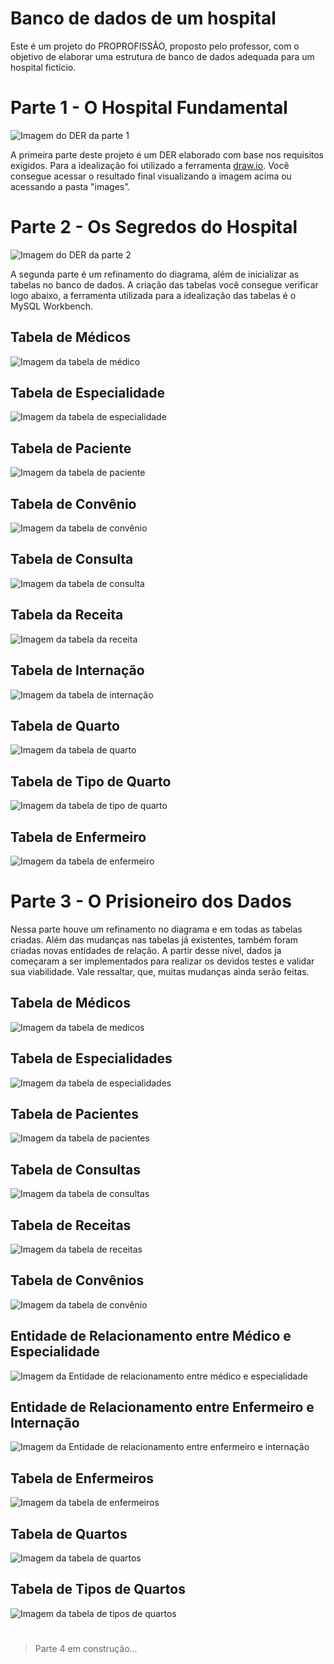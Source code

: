# Banco de dados de um hospital

Este é um projeto do PROPROFISSÃO, proposto pelo professor, com o objetivo de elaborar uma estrutura de banco de dados adequada para um hospital fictício.

# Parte 1 - O Hospital Fundamental
<div> <img src="/images/Parte1/parte1.png" alt="Imagem do DER da parte 1">
</div>

A primeira parte deste projeto é um DER elaborado com base nos requisitos exigidos. Para a idealização foi utilizado a ferramenta <span><a href="https://app.diagrams.net/">draw.io</a></span>. Você consegue acessar o resultado final visualizando a imagem acima ou acessando a pasta "images".

# Parte 2 - Os Segredos do Hospital
<div> <img src="/images/Parte2/parte2.png" alt="Imagem do DER da parte 2"> </div>

A segunda parte é um refinamento do diagrama, além de inicializar as tabelas no banco de dados. A criação das tabelas você consegue verificar logo abaixo, a ferramenta utilizada para a idealização das tabelas é o MySQL Workbench.

## Tabela de Médicos
<div> <img src="/images/Parte2/medico.png" alt="Imagem da tabela de médico"> </div>

## Tabela de Especialidade
<div> <img src="/images/Parte2/especialidade.png" alt="Imagem da tabela de especialidade"> </div>

## Tabela de Paciente
<div> <img src="/images/Parte2/paciente.png" alt="Imagem da tabela de paciente"> </div>

## Tabela de Convênio
<div> <img src="/images/Parte2/convenio.png" alt="Imagem da tabela de convênio"> </div>

## Tabela de Consulta
<div> <img src="/images/Parte2/consulta.png" alt="Imagem da tabela de consulta"> </div>

## Tabela da Receita
<div> <img src="/images/Parte2/receita.png" alt="Imagem da tabela da receita"> </div>

## Tabela de Internação
<div> <img src="/images/Parte2/internacao.png" alt="Imagem da tabela de internação"> </div>

## Tabela de Quarto
<div> <img src="/images/Parte2/quarto.png" alt="Imagem da tabela de quarto"> </div>

## Tabela de Tipo de Quarto
<div> <img src="/images/Parte2/tipoQuarto.png" alt="Imagem da tabela de tipo de quarto"> </div>

## Tabela de Enfermeiro
<div> <img src="/images/Parte2/enfermeiro.png" alt="Imagem da tabela de enfermeiro"> </div>

# Parte 3 - O Prisioneiro dos Dados

Nessa parte houve um refinamento no diagrama e em todas as tabelas criadas. Além das mudanças nas tabelas já existentes, também foram criadas novas entidades de relação. A partir desse nível, dados ja começaram a ser implementados para realizar os devidos testes e validar sua viabilidade. Vale ressaltar, que, muitas mudanças ainda serão feitas.

## Tabela de Médicos
<div> <img src="/images/Parte3/tabelaMedicos.png" alt="Imagem da tabela de medicos"> </div>

## Tabela de Especialidades
<div> <img src="/images/Parte3/tabelaEspecialidades.png" alt="Imagem da tabela de especialidades"> </div>

## Tabela de Pacientes
<div> <img src="/images/Parte3/tabelaPacientes.png" alt="Imagem da tabela de pacientes"> </div>

## Tabela de Consultas
<div> <img src="/images/Parte3/tabelaConsultas.png" alt="Imagem da tabela de consultas"> </div>

## Tabela de Receitas
<div> <img src="/images/Parte3/tabelaReceitas.png" alt="Imagem da tabela de receitas"> </div>

## Tabela de Convênios
<div> <img src="/images/Parte3/tabelaConvenio.png" alt="Imagem da tabela de convênio"> </div>

## Entidade de Relacionamento entre Médico e Especialidade
<div> <img src="/images/Parte3/relacionamentoMedicoEspecialidade.png" alt="Imagem da Entidade de relacionamento entre médico e especialidade"> </div>

## Entidade de Relacionamento entre Enfermeiro e Internação
<div> <img src="/images/Parte3/relacionamentoEnfermeiroInternacao.png" alt="Imagem da Entidade de relacionamento entre enfermeiro e internação"> </div>

## Tabela de Enfermeiros
<div> <img src="/images/Parte3/tabelaEnfermeiro.png" alt="Imagem da tabela de enfermeiros"> </div>

## Tabela de Quartos
<div> <img src="/images/Parte3/tabelaQuarto.png" alt="Imagem da tabela de quartos"> </div>

## Tabela de Tipos de Quartos
<div> <img src="/images/Parte3/tabelaTipoQuarto.png" alt="Imagem da tabela de tipos de quartos"> </div>

#
>Parte 4 em construção...